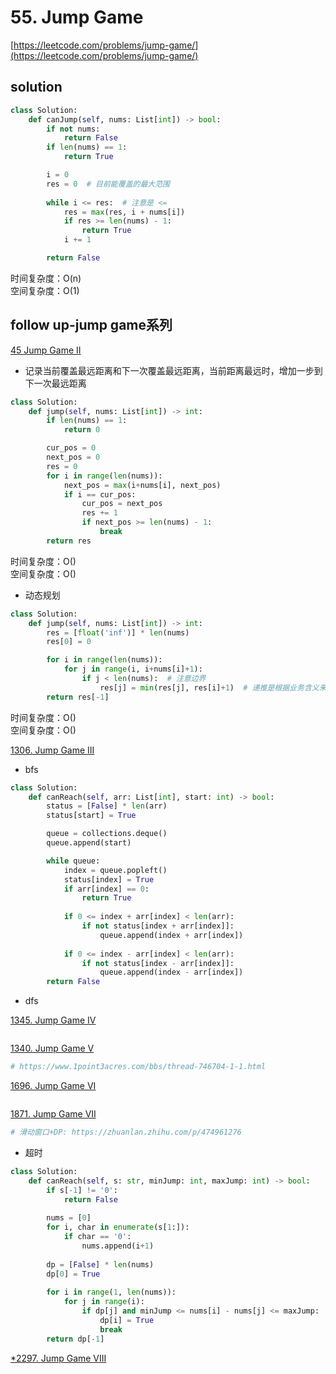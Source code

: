# 55. Jump Game
[https://leetcode.com/problems/jump-game/](https://leetcode.com/problems/jump-game/)


## solution

```python
class Solution:
    def canJump(self, nums: List[int]) -> bool:
        if not nums:
            return False
        if len(nums) == 1:
            return True

        i = 0
        res = 0  # 目前能覆盖的最大范围   
       
        while i <= res:  # 注意是 <=
            res = max(res, i + nums[i])
            if res >= len(nums) - 1:
                return True    
            i += 1

        return False
```
时间复杂度：O(n) <br>
空间复杂度：O(1)


## follow up-jump game系列

[45 Jump Game II](https://leetcode.com/problems/jump-game-ii/)

- 记录当前覆盖最远距离和下一次覆盖最远距离，当前距离最远时，增加一步到下一次最远距离
```python
class Solution:
    def jump(self, nums: List[int]) -> int:
        if len(nums) == 1:
            return 0

        cur_pos = 0
        next_pos = 0  
        res = 0
        for i in range(len(nums)):
            next_pos = max(i+nums[i], next_pos)
            if i == cur_pos:
                cur_pos = next_pos
                res += 1
                if next_pos >= len(nums) - 1:
                    break
        return res
```
时间复杂度：O() <br>
空间复杂度：O()

- 动态规划
```python
class Solution:
    def jump(self, nums: List[int]) -> int:
        res = [float('inf')] * len(nums)
        res[0] = 0

        for i in range(len(nums)):
            for j in range(i, i+nums[i]+1):
                if j < len(nums):  # 注意边界
                    res[j] = min(res[j], res[i]+1)  # 递推是根据业务含义来的
        return res[-1]
```
时间复杂度：O() <br>
空间复杂度：O()

[1306. Jump Game III](https://leetcode.com/problems/jump-game-iii/description/)
- bfs
```python
class Solution:
    def canReach(self, arr: List[int], start: int) -> bool:
        status = [False] * len(arr)
        status[start] = True

        queue = collections.deque()
        queue.append(start)

        while queue:
            index = queue.popleft()
            status[index] = True
            if arr[index] == 0:
                return True
            
            if 0 <= index + arr[index] < len(arr):
                if not status[index + arr[index]]:
                    queue.append(index + arr[index])
            
            if 0 <= index - arr[index] < len(arr):
                if not status[index - arr[index]]:
                    queue.append(index - arr[index])
        return False
```

- dfs

[1345. Jump Game IV](https://leetcode.com/problems/jump-game-iv/description/)
```python

```

[1340. Jump Game V](https://leetcode.com/problems/jump-game-v/description/)
```python
# https://www.1point3acres.com/bbs/thread-746704-1-1.html

```

[1696. Jump Game VI](https://leetcode.com/problems/jump-game-vi/description/)
```python

```


[1871. Jump Game VII](https://leetcode.com/problems/jump-game-vii/description/)
```python
# 滑动窗口+DP: https://zhuanlan.zhihu.com/p/474961276

```

- 超时
```python
class Solution:
    def canReach(self, s: str, minJump: int, maxJump: int) -> bool:
        if s[-1] != '0':
            return False
        
        nums = [0]
        for i, char in enumerate(s[1:]):
            if char == '0':
                nums.append(i+1)  
        
        dp = [False] * len(nums)        
        dp[0] = True
        
        for i in range(1, len(nums)):
            for j in range(i):
                if dp[j] and minJump <= nums[i] - nums[j] <= maxJump:
                    dp[i] = True
                    break   
        return dp[-1]        
```

[*2297. Jump Game VIII](https://leetcode.com/problems/jump-game-viii/description/)
```python

```
